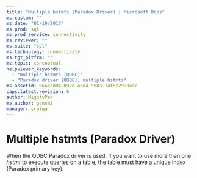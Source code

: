 ```yaml
---
title: "Multiple hstmts (Paradox Driver) | Microsoft Docs"
ms.custom: ""
ms.date: "01/19/2017"
ms.prod: sql
ms.prod_service: connectivity
ms.reviewer: ""
ms.suite: "sql"
ms.technology: connectivity
ms.tgt_pltfrm: ""
ms.topic: conceptual
helpviewer_keywords: 
  - "multiple hstmts [ODBC]"
  - "Paradox driver [ODBC], multiple hstmts"
ms.assetid: 66aecd94-092d-43d4-9583-74f5e2990eac
caps.latest.revision: 6
author: MightyPen
ms.author: genemi
manager: craigg
---
```

# Multiple hstmts (Paradox Driver)
When the ODBC Paradox driver is used, if you want to use more than one *hstmt* to execute queries on a table, the table must have a unique index (Paradox primary key).
